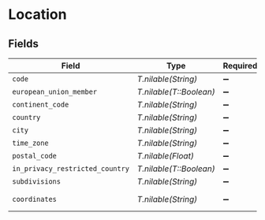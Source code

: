 # Location


## Fields

| Field                           | Type                            | Required                        | Description                     | Example                         |
| ------------------------------- | ------------------------------- | ------------------------------- | ------------------------------- | ------------------------------- |
| `code`                          | *T.nilable(String)*             | :heavy_minus_sign:              | N/A                             | US                              |
| `european_union_member`         | *T.nilable(T::Boolean)*         | :heavy_minus_sign:              | N/A                             |                                 |
| `continent_code`                | *T.nilable(String)*             | :heavy_minus_sign:              | N/A                             | NA                              |
| `country`                       | *T.nilable(String)*             | :heavy_minus_sign:              | N/A                             | United States                   |
| `city`                          | *T.nilable(String)*             | :heavy_minus_sign:              | N/A                             | Austin                          |
| `time_zone`                     | *T.nilable(String)*             | :heavy_minus_sign:              | N/A                             | America/Chicago                 |
| `postal_code`                   | *T.nilable(Float)*              | :heavy_minus_sign:              | N/A                             | 78732                           |
| `in_privacy_restricted_country` | *T.nilable(T::Boolean)*         | :heavy_minus_sign:              | N/A                             |                                 |
| `subdivisions`                  | *T.nilable(String)*             | :heavy_minus_sign:              | N/A                             | Texas                           |
| `coordinates`                   | *T.nilable(String)*             | :heavy_minus_sign:              | N/A                             | 30.3768 -97.8935                |